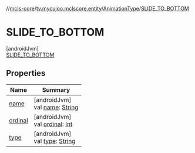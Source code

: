//[mcls-core](../../../../index.md)/[tv.mycujoo.mclscore.entity](../../index.md)/[AnimationType](../index.md)/[SLIDE_TO_BOTTOM](index.md)

# SLIDE_TO_BOTTOM

[androidJvm]\
[SLIDE_TO_BOTTOM](index.md)

## Properties

| Name | Summary |
|---|---|
| [name](../../../tv.mycujoo.mclscore.logger/-message-level/-e-r-r-o-r/index.md#-372974862%2FProperties%2F-450282738) | [androidJvm]<br>val [name](../../../tv.mycujoo.mclscore.logger/-message-level/-e-r-r-o-r/index.md#-372974862%2FProperties%2F-450282738): [String](https://kotlinlang.org/api/latest/jvm/stdlib/kotlin/-string/index.html) |
| [ordinal](../../../tv.mycujoo.mclscore.logger/-message-level/-e-r-r-o-r/index.md#-739389684%2FProperties%2F-450282738) | [androidJvm]<br>val [ordinal](../../../tv.mycujoo.mclscore.logger/-message-level/-e-r-r-o-r/index.md#-739389684%2FProperties%2F-450282738): [Int](https://kotlinlang.org/api/latest/jvm/stdlib/kotlin/-int/index.html) |
| [type](../type.md) | [androidJvm]<br>val [type](../type.md): [String](https://kotlinlang.org/api/latest/jvm/stdlib/kotlin/-string/index.html) |
